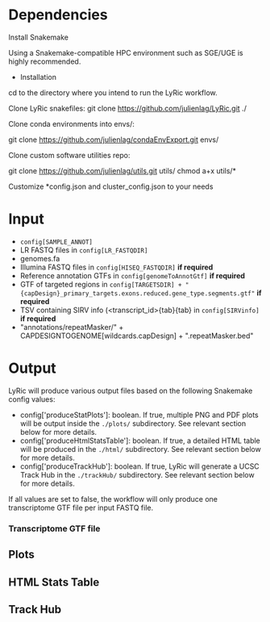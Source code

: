 # Dependencies

Install Snakemake


Using a Snakemake-compatible HPC environment such as SGE/UGE is highly recommended.

* Installation

cd to the directory where you intend to run the LyRic workflow.

Clone LyRic snakefiles:
git clone https://github.com/julienlag/LyRic.git ./

Clone conda environments into envs/:

 git clone https://github.com/julienlag/condaEnvExport.git envs/

Clone custom software utilities repo:

 git clone https://github.com/julienlag/utils.git utils/
chmod a+x utils/*

Customize *config.json and cluster_config.json to your needs
 
# Input

- `config[SAMPLE_ANNOT]`
- LR FASTQ files in `config[LR_FASTQDIR]`
- genomes.fa
- Illumina FASTQ files in `config[HISEQ_FASTQDIR]` **if required**
- Reference annotation GTFs in `config[genomeToAnnotGtf]`  **if required**
- GTF of targeted regions in `config[TARGETSDIR] + "{capDesign}_primary_targets.exons.reduced.gene_type.segments.gtf"`  **if required** 
- TSV containing SIRV info (<transcript_id>{tab}<length>{tab}<concentration> in `config[SIRVinfo]` **if required** 
- "annotations/repeatMasker/" + CAPDESIGNTOGENOME[wildcards.capDesign] + ".repeatMasker.bed"


# Output

LyRic will produce various output files based on the following Snakemake config values: 

- config['produceStatPlots']: boolean. If true, multiple PNG and PDF plots will be output inside the `./plots/` subdirectory. See relevant section below for more details. 
- config['produceHtmlStatsTable']: boolean. If true, a detailed HTML table will be produced in the `./html/` subdirectory. See relevant section below for more details.
- config['produceTrackHub']: boolean. If true, LyRic will generate a UCSC Track Hub in the `./trackHub/` subdirectory. See relevant section below for more details.

If all values are set to false, the workflow will only produce one transcriptome GTF file per input FASTQ file.

### Transcriptome GTF file
## Plots
## HTML Stats Table
## Track Hub
